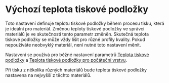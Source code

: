 Výchozí teplota tiskové podložky
====
Toto nastavení definuje teplotu tiskové podložky během procesu tisku, která je ideální pro materiál. Změnou teploty tiskové podložky ve správci materiálů je ve skutečnosti tento parametr změněn. Skutečná teplota tiskové podložky se může vždy lišit pro různé profily kvality. Pokud nepoužíváte neobvyklý materiál, není nutné toto nastavení měnit.

Nastavení se používá pro běžné nastavení parametrů [Teplota tiskové podložky](material_bed_temperature.md) a [Teplota tiskové podložky pro počáteční vrstvu](material_bed_temperature_layer_0.md).

Při tisku z několika různých materiálů bude teplota tiskové podložky nastavena na nejvyšší z těchto materiálů.
